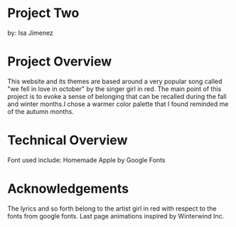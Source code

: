 # Project Two
by: Isa Jimenez

# Project Overview

This website and its themes are based around a very popular song called "we fell in love in october" by the singer girl in red. The main point of this project is to evoke a sense of belonging that can be recalled during the fall and winter months.I chose a warmer color palette that I found reminded me of the autumn months.

# Technical Overview
Font used include: Homemade Apple by Google Fonts

# Acknowledgements
The lyrics and so forth belong to the artist girl in red with respect to the fonts from google fonts. Last page animations inspired by Winterwind Inc.